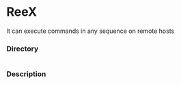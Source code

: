 # ReeX

It can execute commands in any sequence on remote hosts

### Directory

```

```

### Description

